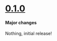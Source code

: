 # [0.1.0](https://github.com/eonu/sequentia/releases/tag/v0.1.0)

#### Major changes

Nothing, initial release!